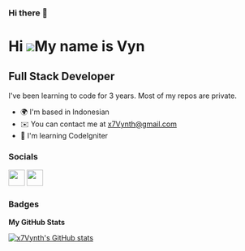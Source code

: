 ### Hi there 👋

Hi ![](https://user-images.githubusercontent.com/18350557/176309783-0785949b-9127-417c-8b55-ab5a4333674e.gif)My name is Vyn
============================================================================================================================

Full Stack Developer
--------------------

I've been learning to code for 3 years. Most of my repos are private.

* 🌍  I'm based in Indonesian
* ✉️  You can contact me at [x7Vynth@gmail.com](mailto:x7Vynth@gmail.com)
* 🧠  I'm learning CodeIgniter

### Socials

<p align="left"> <a href="https://discord.com/users/546160255378259970" target="_blank" rel="noreferrer"><img src="https://raw.githubusercontent.com/danielcranney/readme-generator/main/public/icons/socials/discord.svg" width="32" height="32" /></a> <a href="https://www.github.com/x7Vynth" target="_blank" rel="noreferrer"><img src="https://raw.githubusercontent.com/danielcranney/readme-generator/main/public/icons/socials/github.svg" width="32" height="32" /></a></p>

### Badges

<b>My GitHub Stats</b>

<a href="http://www.github.com/x7Vynth"><img src="https://github-readme-stats.vercel.app/api?username=x7Vynth&show_icons=true&hide=&count_private=true&title_color=0891b2&text_color=ffffff&icon_color=0891b2&bg_color=1c1917&hide_border=true&show_icons=true" alt="x7Vynth's GitHub stats" /></a>
